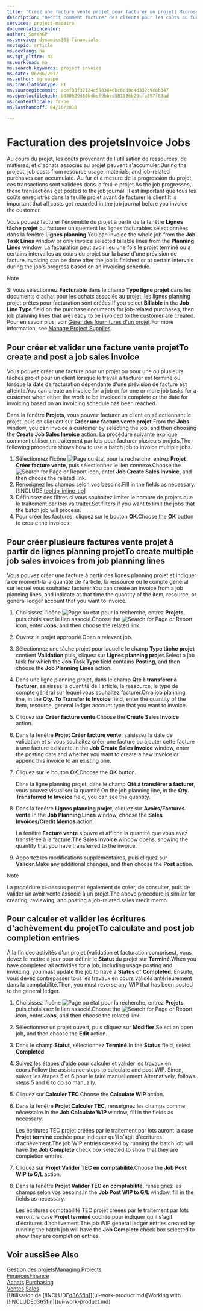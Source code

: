 ```yaml
---
title: "Créez une facture vente projet pour facturer un projet| Microsoft Docs"
description: "Décrit comment facturer des clients pour les coûts au fur et à mesure de l'avancée du projet."
services: project-madeira
documentationcenter: 
author: SorenGP
ms.service: dynamics365-financials
ms.topic: article
ms.devlang: na
ms.tgt_pltfrm: na
ms.workload: na
ms.search.keywords: project invoice
ms.date: 06/06/2017
ms.author: sgroespe
ms.translationtype: HT
ms.sourcegitcommit: acef03f32124c5983846bc6ed0c4d332c9c8b347
ms.openlocfilehash: b830629d80b4bef9bbcd581336b20cfa397f83ad
ms.contentlocale: fr-be
ms.lasthandoff: 04/16/2018

---
```

# <a name="invoice-jobs"></a><span data-ttu-id="589fc-103">Facturation des projets</span><span class="sxs-lookup"><span data-stu-id="589fc-103">Invoice Jobs</span></span>
<span data-ttu-id="589fc-104">Au cours du projet, les coûts provenant de l'utilisation de ressources, de matières, et d'achats associés au projet peuvent s'accumuler.</span><span class="sxs-lookup"><span data-stu-id="589fc-104">During the project, job costs from resource usage, materials, and job-related purchases can accumulate.</span></span> <span data-ttu-id="589fc-105">Au fur et à mesure de la progression du projet, ces transactions sont validées dans la feuille projet.</span><span class="sxs-lookup"><span data-stu-id="589fc-105">As the job progresses, these transactions get posted to the job journal.</span></span> <span data-ttu-id="589fc-106">Il est important que tous les coûts enregistrés dans la feuille projet avant de facturer le client.</span><span class="sxs-lookup"><span data-stu-id="589fc-106">It is important that all costs get recorded in the job journal before you invoice the customer.</span></span>

<span data-ttu-id="589fc-107">Vous pouvez facturer l'ensemble du projet à partir de la fenêtre **Lignes tâche projet** ou facturer uniquement les lignes facturables sélectionnées dans la fenêtre **Lignes planning**.</span><span class="sxs-lookup"><span data-stu-id="589fc-107">You can invoice the whole job from the **Job Task Lines** window or only invoice selected billable lines from the **Planning Lines** window.</span></span> <span data-ttu-id="589fc-108">La facturation peut avoir lieu une fois le projet terminé ou à certains intervalles au cours du projet sur la base d'une prévision de facture.</span><span class="sxs-lookup"><span data-stu-id="589fc-108">Invoicing can be done after the job is finished or at certain intervals during the job's progress based on an invoicing schedule.</span></span>

> [!NOTE]  
>   <span data-ttu-id="589fc-109">Si vous sélectionnez **Facturable** dans le champ **Type ligne projet** dans les documents d'achat pour les achats associés au projet, les lignes planning projet prêtes pour facturation sont créées.</span><span class="sxs-lookup"><span data-stu-id="589fc-109">If you select **Billable** in the **Job Line Type** field on the purchase documents for job-related purchases, then job planning lines that are ready to be invoiced to the customer are created.</span></span> <span data-ttu-id="589fc-110">Pour en savoir plus, voir [Gérer des fournitures d'un projet](projects-how-manage-project-supplies.md).</span><span class="sxs-lookup"><span data-stu-id="589fc-110">For more information, see [Manage Project Supplies](projects-how-manage-project-supplies.md).</span></span>

## <a name="to-create-and-post-a-job-sales-invoice"></a><span data-ttu-id="589fc-111">Pour créer et valider une facture vente projet</span><span class="sxs-lookup"><span data-stu-id="589fc-111">To create and post a job sales invoice</span></span>
<span data-ttu-id="589fc-112">Vous pouvez créer une facture pour un projet ou pour une ou plusieurs tâches projet pour un client lorsque le travail à facturer est terminé ou lorsque la date de facturation dépendante d'une prévision de facture est atteinte.</span><span class="sxs-lookup"><span data-stu-id="589fc-112">You can create an invoice for a job or for one or more job tasks for a customer when either the work to be invoiced is complete or the date for invoicing based on an invoicing schedule has been reached.</span></span>

<span data-ttu-id="589fc-113">Dans la fenêtre **Projets**, vous pouvez facturer un client en sélectionnant le projet, puis en cliquant sur **Créer une facture vente projet**.</span><span class="sxs-lookup"><span data-stu-id="589fc-113">From the **Jobs** window, you can invoice a customer by selecting the job, and then choosing the **Create Job Sales Invoice** action.</span></span> <span data-ttu-id="589fc-114">La procédure suivante explique comment utiliser un traitement par lots pour facturer plusieurs projets.</span><span class="sxs-lookup"><span data-stu-id="589fc-114">The following procedure shows how to use a batch job to invoice multiple jobs.</span></span>  

1. <span data-ttu-id="589fc-115">Sélectionnez l'icône ![Page ou état pour la recherche](media/ui-search/search_small.png "Page ou état pour la recherche"), entrez **Projet Créer facture vente**, puis sélectionnez le lien connexe.</span><span class="sxs-lookup"><span data-stu-id="589fc-115">Choose the ![Search for Page or Report](media/ui-search/search_small.png "Search for Page or Report icon") icon, enter **Job Create Sales Invoice**, and then choose the related link.</span></span>  
2. <span data-ttu-id="589fc-116">Renseignez les champs selon vos besoins.</span><span class="sxs-lookup"><span data-stu-id="589fc-116">Fill in the fields as necessary.</span></span> [!INCLUDE [tooltip-inline-tip](includes/tooltip-inline-tip_md.md)]
3. <span data-ttu-id="589fc-117">Définissez des filtres si vous souhaitez limiter le nombre de projets que le traitement par lots va traiter.</span><span class="sxs-lookup"><span data-stu-id="589fc-117">Set filters if you want to limit the jobs that the batch job will process.</span></span>
4. <span data-ttu-id="589fc-118">Pour créer les factures, cliquez sur le bouton **OK**.</span><span class="sxs-lookup"><span data-stu-id="589fc-118">Choose the **OK** button to create the invoices.</span></span>  

## <a name="to-create-multiple-job-sales-invoices-from-job-planning-lines"></a><span data-ttu-id="589fc-119">Pour créer plusieurs factures vente projet à partir de lignes planning projet</span><span class="sxs-lookup"><span data-stu-id="589fc-119">To create multiple job sales invoices from job planning lines</span></span>
<span data-ttu-id="589fc-120">Vous pouvez créer une facture à partir des lignes planning projet et indiquer à ce moment-là la quantité de l'article, la ressource ou le compte général sur lequel vous souhaitez facturer.</span><span class="sxs-lookup"><span data-stu-id="589fc-120">You can create an invoice from a job planning lines, and indicate at that time the quantity of the item, resource, or general ledger account that you want to invoice.</span></span>

1. <span data-ttu-id="589fc-121">Choisissez l'icône ![Page ou état pour la recherche](media/ui-search/search_small.png "Page ou état pour la recherche"), entrez **Projets**, puis choisissez le lien associé.</span><span class="sxs-lookup"><span data-stu-id="589fc-121">Choose the ![Search for Page or Report](media/ui-search/search_small.png "Search for Page or Report icon") icon, enter **Jobs**, and then choose the related link.</span></span>
2. <span data-ttu-id="589fc-122">Ouvrez le projet approprié.</span><span class="sxs-lookup"><span data-stu-id="589fc-122">Open a relevant job.</span></span>
3. <span data-ttu-id="589fc-123">Sélectionnez une tâche projet pour laquelle le champ **Type tâche projet** contient **Validation** puis, cliquez sur **Lignes planning projet**.</span><span class="sxs-lookup"><span data-stu-id="589fc-123">Select a job task for which the **Job Task Type** field contains **Posting**, and then choose the **Job Planning Lines** action.</span></span>  
4. <span data-ttu-id="589fc-124">Dans une ligne planning projet, dans le champ **Qté à transférer à facturer**, saisissez la quantité de l'article, la ressource, le type de compte général sur lequel vous souhaitez facturer.</span><span class="sxs-lookup"><span data-stu-id="589fc-124">On a job planning line, in the **Qty. To Transfer to Invoice** field, enter the quantity of the item, resource, general ledger account type that you want to invoice.</span></span>  
5. <span data-ttu-id="589fc-125">Cliquez sur **Créer facture vente**.</span><span class="sxs-lookup"><span data-stu-id="589fc-125">Choose the **Create Sales Invoice** action.</span></span>
6. <span data-ttu-id="589fc-126">Dans la fenêtre **Projet Créer facture vente**, saisissez la date de validation et si vous souhaitez créer une facture ou ajouter cette facture à une facture existante.</span><span class="sxs-lookup"><span data-stu-id="589fc-126">In the **Job Create Sales Invoice** window, enter the posting date and whether you want to create a new invoice or append this invoice to an existing one.</span></span>
7. <span data-ttu-id="589fc-127">Cliquez sur le bouton **OK**.</span><span class="sxs-lookup"><span data-stu-id="589fc-127">Choose the **OK** button.</span></span>  

    <span data-ttu-id="589fc-128">Dans la ligne planning projet, dans le champ **Qté à transférer à facturer**, vous pouvez visualiser la quantité.</span><span class="sxs-lookup"><span data-stu-id="589fc-128">On the job planning line, in the **Qty. Transferred to Invoice** field, you can see the quantity.</span></span>
8. <span data-ttu-id="589fc-129">Dans la fenêtre **Lignes planning projet**, cliquez sur **Avoirs/Factures vente**.</span><span class="sxs-lookup"><span data-stu-id="589fc-129">In the **Job Planning Lines** window, choose the **Sales Invoices/Credit Memos** action.</span></span>

    <span data-ttu-id="589fc-130">La fenêtre **Facture vente** s'ouvre et affiche la quantité que vous avez transférée à la facture.</span><span class="sxs-lookup"><span data-stu-id="589fc-130">The **Sales Invoice** window opens, showing the quantity that you have transferred to the invoice.</span></span>  
9. <span data-ttu-id="589fc-131">Apportez les modifications supplémentaires, puis cliquez sur **Valider**.</span><span class="sxs-lookup"><span data-stu-id="589fc-131">Make any additional changes, and then choose the **Post** action.</span></span>

> [!NOTE]  
>   <span data-ttu-id="589fc-132">La procédure ci-dessus permet également de créer, de consulter, puis de valider un avoir vente associé à un projet.</span><span class="sxs-lookup"><span data-stu-id="589fc-132">The above procedure is similar for creating, reviewing, and posting a job-related sales credit memo.</span></span>

## <a name="to-calculate-and-post-job-completion-entries"></a><span data-ttu-id="589fc-133">Pour calculer et valider les écritures d'achèvement du projet</span><span class="sxs-lookup"><span data-stu-id="589fc-133">To calculate and post job completion entries</span></span>
<span data-ttu-id="589fc-134">À la fin des activités d'un projet (validation et facturation comprises), vous devez le mettre à jour pour définir le **Statut** du projet sur **Terminé**.</span><span class="sxs-lookup"><span data-stu-id="589fc-134">When you have completed all activities for a job, including usage posting and invoicing, you must update the job to have a **Status** of **Completed**.</span></span> <span data-ttu-id="589fc-135">Ensuite, vous devez contrepasser tous les travaux en cours validés antérieurement dans la comptabilité.</span><span class="sxs-lookup"><span data-stu-id="589fc-135">Then, you must reverse any WIP that has been posted to the general ledger.</span></span>

1. <span data-ttu-id="589fc-136">Choisissez l'icône ![Page ou état pour la recherche](media/ui-search/search_small.png "Page ou état pour la recherche"), entrez **Projets**, puis choisissez le lien associé.</span><span class="sxs-lookup"><span data-stu-id="589fc-136">Choose the ![Search for Page or Report](media/ui-search/search_small.png "Search for Page or Report icon") icon, enter **Jobs**, and then choose the related link.</span></span>  
2. <span data-ttu-id="589fc-137">Sélectionnez un projet ouvert, puis cliquez sur **Modifier**.</span><span class="sxs-lookup"><span data-stu-id="589fc-137">Select an open job, and then choose the **Edit** action.</span></span>
3. <span data-ttu-id="589fc-138">Dans le champ **Statut**, sélectionnez **Terminé**.</span><span class="sxs-lookup"><span data-stu-id="589fc-138">In the **Status** field, select **Completed**.</span></span>
4. <span data-ttu-id="589fc-139">Suivez les étapes d'aide pour calculer et valider les travaux en cours.</span><span class="sxs-lookup"><span data-stu-id="589fc-139">Follow the assistance steps to calculate and post WIP.</span></span> <span data-ttu-id="589fc-140">Sinon, suivez les étapes 5 et 6 pour le faire manuellement.</span><span class="sxs-lookup"><span data-stu-id="589fc-140">Alternatively, follows steps 5 and 6 to do so manually.</span></span>  
5. <span data-ttu-id="589fc-141">Cliquez sur **Calculer TEC**.</span><span class="sxs-lookup"><span data-stu-id="589fc-141">Choose the **Calculate WIP** action.</span></span>
6. <span data-ttu-id="589fc-142">Dans la fenêtre **Projet Calculer TEC**, renseignez les champs comme nécessaire.</span><span class="sxs-lookup"><span data-stu-id="589fc-142">In the **Job Calculate WIP** window, fill in the fields as necessary.</span></span>  

     <span data-ttu-id="589fc-143">Les écritures TEC projet créées par le traitement par lots auront la case **Projet terminé** cochée pour indiquer qu'il s'agit d'écritures d’achèvement.</span><span class="sxs-lookup"><span data-stu-id="589fc-143">The job WIP entries created by running the batch job will have the **Job Complete** check box selected to show that they are completion entries.</span></span>  
7. <span data-ttu-id="589fc-144">Cliquez sur **Projet Valider TEC en comptabilité**.</span><span class="sxs-lookup"><span data-stu-id="589fc-144">Choose the **Job Post WIP to G/L** action.</span></span>
8. <span data-ttu-id="589fc-145">Dans la fenêtre **Projet Valider TEC en comptabilité**, renseignez les champs selon vos besoins.</span><span class="sxs-lookup"><span data-stu-id="589fc-145">In the **Job Post WIP to G/L** window, fill in the fields as necessary.</span></span>  

     <span data-ttu-id="589fc-146">Les écritures comptabilité TEC projet créées par le traitement par lots verront la case **Projet terminé** cochée pour indiquer qu'il s'agit d'écritures d’achèvement.</span><span class="sxs-lookup"><span data-stu-id="589fc-146">The job WIP general ledger entries created by running the batch job will have the **Job Complete** check box selected to show they are completion entries.</span></span>

## <a name="see-also"></a><span data-ttu-id="589fc-147">Voir aussi</span><span class="sxs-lookup"><span data-stu-id="589fc-147">See Also</span></span>
[<span data-ttu-id="589fc-148">Gestion des projets</span><span class="sxs-lookup"><span data-stu-id="589fc-148">Managing Projects</span></span>](projects-manage-projects.md)  
[<span data-ttu-id="589fc-149">Finances</span><span class="sxs-lookup"><span data-stu-id="589fc-149">Finance</span></span>](finance.md)  
<span data-ttu-id="589fc-150">[Achats](purchasing-manage-purchasing.md)       </span><span class="sxs-lookup"><span data-stu-id="589fc-150">[Purchasing](purchasing-manage-purchasing.md)       </span></span>  
<span data-ttu-id="589fc-151">[Ventes](sales-manage-sales.md)    </span><span class="sxs-lookup"><span data-stu-id="589fc-151">[Sales](sales-manage-sales.md)    </span></span>  
<span data-ttu-id="589fc-152">[Utilisation de [!INCLUDE[d365fin](includes/d365fin_md.md)]](ui-work-product.md)</span><span class="sxs-lookup"><span data-stu-id="589fc-152">[Working with [!INCLUDE[d365fin](includes/d365fin_md.md)]](ui-work-product.md)</span></span>  

